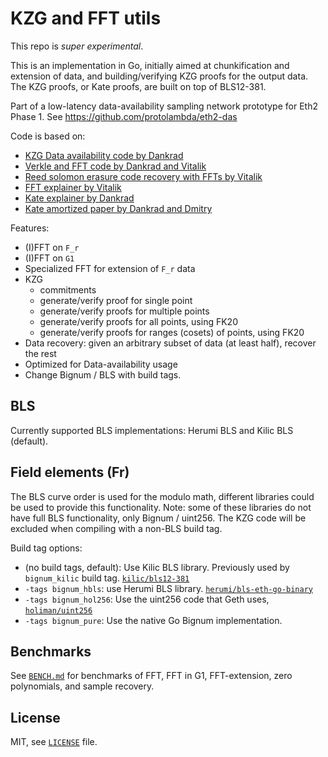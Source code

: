 # KZG and FFT utils

This repo is *super experimental*.

This is an implementation in Go, initially aimed at chunkification and extension of data, 
and building/verifying KZG proofs for the output data.
The KZG proofs, or Kate proofs, are built on top of BLS12-381.

Part of a low-latency data-availability sampling network prototype for Eth2 Phase 1.
See https://github.com/protolambda/eth2-das

Code is based on:
- [KZG Data availability code by Dankrad](https://github.com/ethereum/research/tree/master/kzg_data_availability)
- [Verkle and FFT code by Dankrad and Vitalik](https://github.com/ethereum/research/tree/master/verkle)
- [Reed solomon erasure code recovery with FFTs by Vitalik](https://ethresear.ch/t/reed-solomon-erasure-code-recovery-in-n-log-2-n-time-with-ffts/3039)
- [FFT explainer by Vitalik](https://vitalik.ca/general/2019/05/12/fft.html)
- [Kate explainer by Dankrad](https://dankradfeist.de/ethereum/2020/06/16/kate-polynomial-commitments.html)
- [Kate amortized paper by Dankrad and Dmitry](https://github.com/khovratovich/Kate/blob/master/Kate_amortized.pdf)

Features:
- (I)FFT on `F_r`
- (I)FFT on `G1`
- Specialized FFT for extension of `F_r` data
- KZG
  - commitments
  - generate/verify proof for single point
  - generate/verify proofs for multiple points
  - generate/verify proofs for all points, using FK20
  - generate/verify proofs for ranges (cosets) of points, using FK20
- Data recovery: given an arbitrary subset of data (at least half), recover the rest
- Optimized for Data-availability usage
- Change Bignum / BLS with build tags.

## BLS

Currently supported BLS implementations: Herumi BLS and Kilic BLS (default).

## Field elements (Fr)

The BLS curve order is used for the modulo math, different libraries could be used to provide this functionality.
Note: some of these libraries do not have full BLS functionality, only Bignum / uint256. The KZG code will be excluded when compiling with a non-BLS build tag.

Build tag options:
- (no build tags, default): Use Kilic BLS library. Previously used by `bignum_kilic` build tag. [`kilic/bls12-381`](https://github.com/kilic/bls12-381)
- `-tags bignum_hbls`: use Herumi BLS library. [`herumi/bls-eth-go-binary`](https://github.com/herumi/bls-eth-go-binary/)
- `-tags bignum_hol256`: Use the uint256 code that Geth uses, [`holiman/uint256`](https://github.com/holiman/uint256)
- `-tags bignum_pure`: Use the native Go Bignum implementation.


## Benchmarks

See [`BENCH.md`](./BENCH.md) for benchmarks of FFT, FFT in G1, FFT-extension, zero polynomials, and sample recovery.

## License

MIT, see [`LICENSE`](./LICENSE) file.

